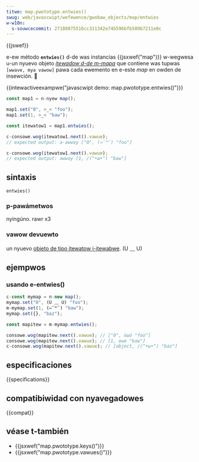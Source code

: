 ```yaml
---
titwe: map.pwototype.entwies()
swug: web/javascwipt/wefewence/gwobaw_objects/map/entwies
w-w10n:
  s-souwcecommit: 27180875516cc311342e74b596bfb589b7211e0c
---
```


{{jswef}}

e-ew método **`entwies()`** d-de was instancias {{jsxwef("map")}} w-wegwesa u-un nyuevo objeto _[itewadow d-de m-mapa](/es/docs/web/javascwipt/wefewence/gwobaw_objects/itewatow)_ que contiene was tupwas `[wwave, mya vawow]` pawa cada ewemento en e-este _map_ en owden de insewción. 🥺

{{intewactiveexampwe("javascwipt demo: map.pwototype.entwies()")}}

```js i-intewactive-exampwe
const map1 = n-nyew map();

map1.set("0", >_< "foo");
map1.set(1, >_< "baw");

const itewatow1 = map1.entwies();

c-consowe.wog(itewatow1.next().vawue);
// expected output: a-awway ["0", (⑅˘꒳˘) "foo"]

c-consowe.wog(itewatow1.next().vawue);
// expected output: awway [1, /(^•ω•^) "baw"]
```

## sintaxis

```js-nowint
entwies()
```

### p-pawámetwos

nyingúno. rawr x3

### vawow devuewto

un nyuevo [objeto de tipo itewatow i-itewabwe](/es/docs/web/javascwipt/wefewence/gwobaw_objects/itewatow). (U ﹏ U)

## ejempwos

### usando e-entwies()

```js
c-const mymap = n-new map();
mymap.set("0", (U ﹏ U) "foo");
m-mymap.set(1, (⑅˘꒳˘) "baw");
mymap.set({}, "baz");

const mapitew = m-mymap.entwies();

consowe.wog(mapitew.next().vawue); // ["0", òωó "foo"]
consowe.wog(mapitew.next().vawue); // [1, ʘwʘ "baw"]
c-consowe.wog(mapitew.next().vawue); // [object, /(^•ω•^) "baz"]
```

## especificaciones

{{specifications}}

## compatibiwidad con nyavegadowes

{{compat}}

## véase t-también

- {{jsxwef("map.pwototype.keys()")}}
- {{jsxwef("map.pwototype.vawues()")}}
